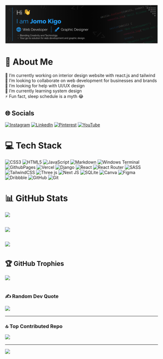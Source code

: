 #

![header photo](./images/github_cover.png)

# 💫 About Me

🔭 I’m currently working on interior design website with react.js and tailwind<br>
👯 I’m looking to collaborate on web  development for businesses and brands<br>
🤝 I’m looking for help with UI/UX design<br>
🌱 I’m currently learning system design<br>
⚡ Fun fact, sleep schedule is a myth 😂

## 🌐 Socials

[![Instagram](https://img.shields.io/badge/Instagram-%23E4405F.svg?logo=Instagram&logoColor=white)](https://instagram.com/orb_designs_) [![LinkedIn](https://img.shields.io/badge/LinkedIn-%230077B5.svg?logo=linkedin&logoColor=white)](https://linkedin.com/in/kigo-jomo) [![Pinterest](https://img.shields.io/badge/Pinterest-%23E60023.svg?logo=Pinterest&logoColor=white)](https://pinterest.com/kigojomo) [![YouTube](https://img.shields.io/badge/YouTube-%23FF0000.svg?logo=YouTube&logoColor=white)](https://youtube.com/@@kigojomo)

# 💻 Tech Stack

![CSS3](https://img.shields.io/badge/css3-%231572B6.svg?style=for-the-badge&logo=css3&logoColor=white) ![HTML5](https://img.shields.io/badge/html5-%23E34F26.svg?style=for-the-badge&logo=html5&logoColor=white) ![JavaScript](https://img.shields.io/badge/javascript-%23323330.svg?style=for-the-badge&logo=javascript&logoColor=%23F7DF1E) ![Markdown](https://img.shields.io/badge/markdown-%23000000.svg?style=for-the-badge&logo=markdown&logoColor=white) ![Windows Terminal](https://img.shields.io/badge/Windows%20Terminal-%234D4D4D.svg?style=for-the-badge&logo=windows-terminal&logoColor=white) ![GithubPages](https://img.shields.io/badge/github%20pages-121013?style=for-the-badge&logo=github&logoColor=white) ![Vercel](https://img.shields.io/badge/vercel-%23000000.svg?style=for-the-badge&logo=vercel&logoColor=white) ![Django](https://img.shields.io/badge/django-%23092E20.svg?style=for-the-badge&logo=django&logoColor=white) ![React](https://img.shields.io/badge/react-%2320232a.svg?style=for-the-badge&logo=react&logoColor=%2361DAFB) ![React Router](https://img.shields.io/badge/React_Router-CA4245?style=for-the-badge&logo=react-router&logoColor=white) ![SASS](https://img.shields.io/badge/SASS-hotpink.svg?style=for-the-badge&logo=SASS&logoColor=white) ![TailwindCSS](https://img.shields.io/badge/tailwindcss-%2338B2AC.svg?style=for-the-badge&logo=tailwind-css&logoColor=white) ![Three js](https://img.shields.io/badge/threejs-black?style=for-the-badge&logo=three.js&logoColor=white) ![Next JS](https://img.shields.io/badge/Next-black?style=for-the-badge&logo=next.js&logoColor=white) ![SQLite](https://img.shields.io/badge/sqlite-%2307405e.svg?style=for-the-badge&logo=sqlite&logoColor=white) ![Canva](https://img.shields.io/badge/Canva-%2300C4CC.svg?style=for-the-badge&logo=Canva&logoColor=white) ![Figma](https://img.shields.io/badge/figma-%23F24E1E.svg?style=for-the-badge&logo=figma&logoColor=white) ![Dribbble](https://img.shields.io/badge/Dribbble-EA4C89?style=for-the-badge&logo=dribbble&logoColor=white) ![GitHub](https://img.shields.io/badge/github-%23121011.svg?style=for-the-badge&logo=github&logoColor=white) ![Git](https://img.shields.io/badge/git-%23F05033.svg?style=for-the-badge&logo=git&logoColor=white)

# 📊 GitHub Stats

![](https://github-readme-stats.vercel.app/api?username=KigoJomo&theme=react&hide_border=false&include_all_commits=true&count_private=true)
<br/>

##

![](https://github-readme-streak-stats.herokuapp.com/?user=KigoJomo&theme=react&hide_border=false)
<br/>

##

![](https://github-readme-stats.vercel.app/api/top-langs/?username=KigoJomo&theme=react&hide_border=false&include_all_commits=true&count_private=true&layout=compact)

#

## 🏆 GitHub Trophies

![](https://github-profile-trophy.vercel.app/?username=KigoJomo&theme=radical&no-frame=false&no-bg=true&margin-w=4)

#

### ✍️ Random Dev Quote

![](https://quotes-github-readme.vercel.app/api?type=vetical&theme=radical)

---

### 🔝 Top Contributed Repo

![](https://github-contributor-stats.vercel.app/api?username=KigoJomo&limit=5&theme=one_dark_pro&combine_all_yearly_contributions=true)

---
[![](https://visitcount.itsvg.in/api?id=KigoJomo&icon=0&color=0)](https://visitcount.itsvg.in)
